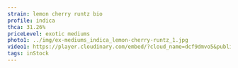 ```yaml
---
strain: lemon cherry runtz bio
profile: indica
thca: 31.26%
priceLevel: exotic mediums
photo1: ../img/ex-mediums_indica_lemon-cherry-runtz_1.jpg
video1: https://player.cloudinary.com/embed/?cloud_name=dcf9dmvo5&public_id=ex-mediums_indica_lemon-cherry-runtz_kgexwd&profile=flower
tags: inStock
---
```

